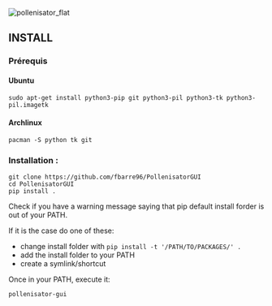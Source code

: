 ![pollenisator_flat](https://github.com/AlgoSecure/Pollenisator/wiki/uploads/1e17b6e558bec07767eb12506ed6b2bf/pollenisator_flat.png)

 

## INSTALL ##
### Prérequis 

#### Ubuntu
```
sudo apt-get install python3-pip git python3-pil python3-tk python3-pil.imagetk
```

#### Archlinux
```
pacman -S python tk git
```

### Installation :

```
git clone https://github.com/fbarre96/PollenisatorGUI
cd PollenisatorGUI
pip install .
```

Check if you have a warning message saying that pip default install forder is out of your PATH.

If it is the case do one of these:

*  change install folder with `pip install -t '/PATH/TO/PACKAGES/' .`
*  add the install folder to your PATH
*  create a symlink/shortcut 

Once in your PATH, execute it:

```
pollenisator-gui
```

